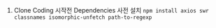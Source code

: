 1. Clone Coding 시작전 Dependencies 사전 설치 `npm install axios swr classnames isomorphic-unfetch path-to-regexp`